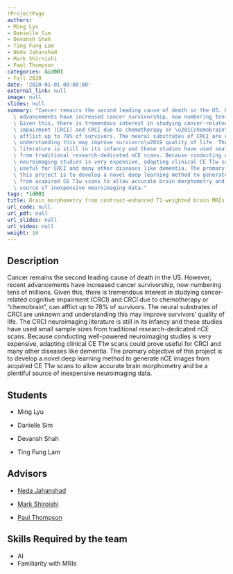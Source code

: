 ```yaml
---
!ProjectPage
authors:
- Ming Lyu
- Danielle Sim
- Devansh Shah
- Ting Fung Lam
- Neda Jahanshad
- Mark Shiroishi
- Paul Thompson
categories: &id001
- Fall 2020
date: '2020-01-01 00:00:00'
external_link: null
image: null
slides: null
summary: "Cancer remains the second leading cause of death in the US. However, recent\
  \ advancements have increased cancer survivorship, now numbering tens of millions.\
  \ Given this, there is tremendous interest in studying cancer-related cognitive\
  \ impairment (CRCI) and CRCI due to chemotherapy or \u201Cchemobrain\u201D, can\
  \ afflict up to 78% of survivors. The neural substrates of CRCI are unknown and\
  \ understanding this may improve survivors\u2019 quality of life. The CRCI neuroimaging\
  \ literature is still in its infancy and these studies have used small sample sizes\
  \ from traditional research-dedicated nCE scans. Because conducting well-powered\
  \ neuroimaging studies is very expensive, adapting clinical CE T1w scans could prove\
  \ useful for CRCI and many other diseases like dementia. The promary objective of\
  \ this project is to develop a novel deep learning method to generate nCE images\
  \ from acquired CE T1w scans to allow accurate brain morphometry and be a plentiful\
  \ source of inexpensive neuroimaging data."
tags: *id001
title: Brain morphometry from contrast-enhanced T1-weighted brain MRIs
url_code: null
url_pdf: null
url_slides: null
url_video: null
weight: 10
---
```

## Description

Cancer remains the second leading cause of death in the US. However, recent advancements have increased cancer survivorship, now numbering tens of millions. Given this, there is tremendous interest in studying cancer-related cognitive impairment (CRCI) and CRCI due to chemotherapy or “chemobrain”, can afflict up to 78% of survivors. The neural substrates of CRCI are unknown and understanding this may improve survivors’ quality of life. The CRCI neuroimaging literature is still in its infancy and these studies have used small sample sizes from traditional research-dedicated nCE scans. Because conducting well-powered neuroimaging studies is very expensive, adapting clinical CE T1w scans could prove useful for CRCI and many other diseases like dementia. The promary objective of this project is to develop a novel deep learning method to generate nCE images from acquired CE T1w scans to allow accurate brain morphometry and be a plentiful source of inexpensive neuroimaging data.





## Students

* Ming Lyu

* Danielle Sim

* Devansh Shah

* Ting Fung Lam

## Advisors

* [Neda Jahanshad](../../../author/neda-jahanshad)

* [Mark Shiroishi](../../../author/mark-shiroishi)

* [Paul Thompson](../../../author/paul-thompson)

## Skills Required by the team


* AI
* Familiarity with MRIs